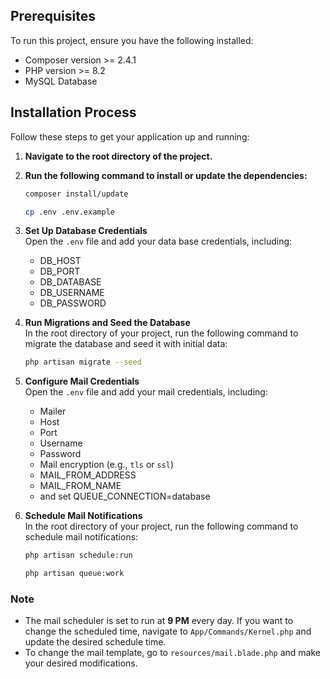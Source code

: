 ## Prerequisites

To run this project, ensure you have the following installed:

- Composer version >= 2.4.1
- PHP version >= 8.2
- MySQL Database

## Installation Process

Follow these steps to get your application up and running:

1. **Navigate to the root directory of the project.**
2. **Run the following command to install or update the dependencies:**
   ```bash
   composer install/update
   ```
   ```bash
   cp .env .env.example
   ```

3. **Set Up Database Credentials**  
   Open the `.env` file and add your data base credentials, including:
   - DB_HOST
   - DB_PORT
   - DB_DATABASE
   - DB_USERNAME
   - DB_PASSWORD

4. **Run Migrations and Seed the Database**  
   In the root directory of your project, run the following command to migrate the database and seed it with initial data:
   ```bash
   php artisan migrate --seed
   ```
5. **Configure Mail Credentials**  
   Open the `.env` file and add your mail credentials, including:
   - Mailer
   - Host
   - Port
   - Username
   - Password
   - Mail encryption (e.g., `tls` or `ssl`)
   - MAIL_FROM_ADDRESS
   - MAIL_FROM_NAME
   - and set QUEUE_CONNECTION=database
2. **Schedule Mail Notifications**  
   In the root directory of your project, run the following command to schedule mail notifications:
   ```bash
   php artisan schedule:run
    ```
   ```bash
   php artisan queue:work
    ```
### Note
- The mail scheduler is set to run at **9 PM** every day. If you want to change the scheduled time, navigate to `App/Commands/Kernel.php` and update the desired schedule time.
- To change the mail template, go to `resources/mail.blade.php` and make your desired modifications.
